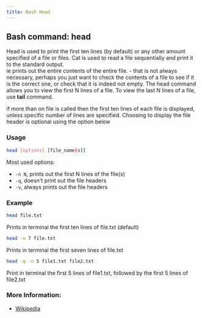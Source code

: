 ```yaml
---
title: Bash Head
---
```


## Bash command: head

Head is used to print the first ten lines (by default) or any other amount specified of a file or files.
Cat is used to read a file sequentially and print it to the standard output. <br>
ie prints out the entire contents of the entire file. - that is not always necessary, perhaps you just want to check the contents of a file to see if it is the correct one, or check that it is indeed not empty.
The head command allows you to view the first N lines of a file. To view the last N lines of a file, use **tail** command.

if more than on file is called then the first ten lines of each file is displayed, unless specific number of lines are specified.
Choosing to display the file header is optional using the option below

### Usage

```bash
head [options] [file_name(s)]
```

Most used options:

* `-n N`, prints out the first N lines of the file(s)
* `-q`, doesn't print out the file headers
* `-v`, always prints out the file headers

### Example

```bash
head file.txt
```
Prints in terminal the first ten lines of file.txt (default)

```bash
head -n 7 file.txt
```
Prints in terminal the first seven lines of file.txt

```bash
head -q -n 5 file1.txt file2.txt
```
Print in terminal the first 5 lines of file1.txt, followed by the first 5 lines of file2.txt


### More Information:
* [Wikipedia](https://en.wikipedia.org/wiki/Head_(Unix))
